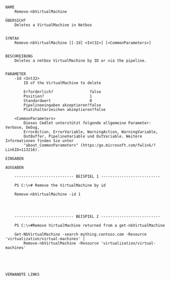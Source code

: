 ﻿```

NAME
    Remove-nbVirtualMachine
    
ÜBERSICHT
    Deletes a VirtualMachine in Netbox
    
    
SYNTAX
    Remove-nbVirtualMachine [[-Id] <Int32>] [<CommonParameters>]
    
    
BESCHREIBUNG
    Deletes a netbox VirtualMachine by ID or via the pipeline.
    

PARAMETER
    -Id <Int32>
        ID of the VirtualMachine to delete
        
        Erforderlich?                false
        Position?                    1
        Standardwert                 0
        Pipelineeingaben akzeptieren?false
        Platzhalterzeichen akzeptieren?false
        
    <CommonParameters>
        Dieses Cmdlet unterstützt folgende allgemeine Parameter: Verbose, Debug,
        ErrorAction, ErrorVariable, WarningAction, WarningVariable,
        OutBuffer, PipelineVariable und OutVariable. Weitere Informationen finden Sie unter 
        "about_CommonParameters" (https:/go.microsoft.com/fwlink/?LinkID=113216). 
    
EINGABEN
    
AUSGABEN
    
    -------------------------- BEISPIEL 1 --------------------------
    
    PS C:\># Remove the VirtualMachine by id
    
    Remove-nbVirtualMachine -id 1
    
    
    
    
    -------------------------- BEISPIEL 2 --------------------------
    
    PS C:\>#Remove VirtualMachine returned from a get-nbVirtualMachine
    
    Get-NbVirtualMachine -search mything.contoso.com -Resource 'virtualization/virtual-machines' |
        Remove-nbVirtualMachine -Resource 'virtualization/virtual-machines'
    
    
    
    
    
VERWANDTE LINKS



```

